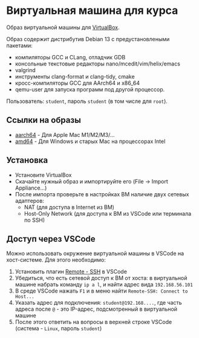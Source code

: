 # Виртуальная машина для курса

Образ виртуальной машины для [VirtualBox](https://www.virtualbox.org/).

Образ содержит дистрибутив Debian 13 с предустановлеными пакетами:

* компиляторы GCC и CLang, отладчик GDB
* консольные текстовые редакторы nano/mcedit/vim/helix/emacs
* valgrind
* инструменты clang-format и clang-tidy, cmake
* кросс-компиляторы GCC для AArch64 и x86_64
* qemu-user для запуска программ под другой процессор.

Пользователь: `student`, пароль `student` (в том числе для `root`).

## Ссылки на образы

* [aarch64](https://disk.360.yandex.ru/d/Fnjp2ktYcBADFA) - Для Apple Mac M1/M2/M3/...
* [amd64](https://disk.360.yandex.ru/d/NLUnQONK2bwSUQ) - Для Windows и старых Mac на процессорах Intel

## Установка

* Установите VirtualBox
* Скачайте нужный образ и импортируйте его (File -> Import Appliance...)
* После импорта проверьте в настройках ВМ наличие двух сетевых адаптеров:
  * NAT (для доступа в Internet из ВМ)
  * Host-Only Network (для доступа к ВМ из VSCode или терминала по SSH)

## Доступ через VSCode

Можно использовать окружение виртуальной машины в VSCode на хост-системе. Для этого необходимо:

1. Установить плагин [Remote - SSH](https://marketplace.visualstudio.com/items?itemName=ms-vscode-remote.remote-ssh) в VSCode
2. Убедиться, что есть сетевой доступ к ВМ от хоста: в виртуальной машине набрать команду `ip a l`, и найти адрес вида `192.168.56.101`
3. В среде VSCode нажать `F1` и в меню найти `Remote-SSH: Connect to Host...`
4. Указать адрес для подключения: `student@192.168....`, где часть адреса после `@` - это IP-адрес, подсмотренный в виртуальной машине
5. После этого ответить на вопросы в верхней строке VSCode (система - `Linux`, пароль `student`)
